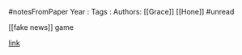 #notesFromPaper
Year   :
Tags   :
Authors: [[Grace]] [[Hone]]
#unread

[[fake news]] game

[link](http://factitious-pandemic.augamestudio.com/#/)
